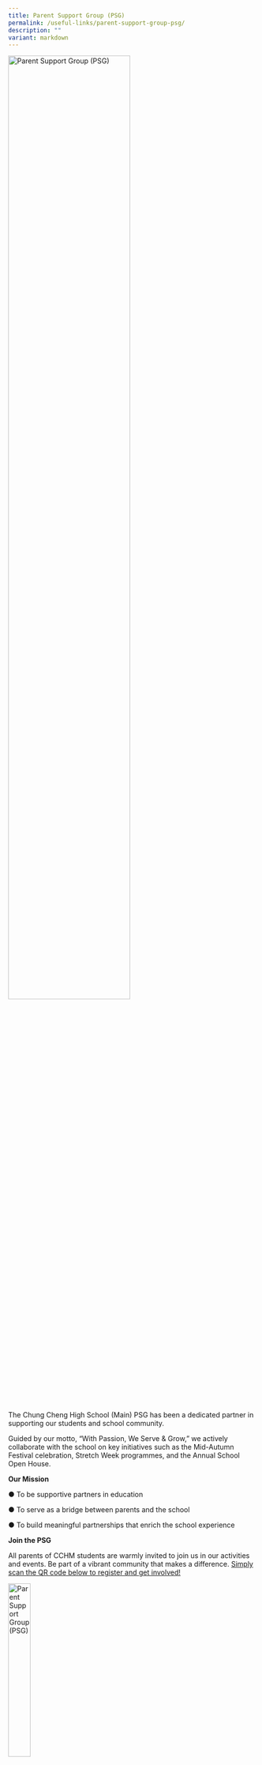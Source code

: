 ```yaml
---
title: Parent Support Group (PSG)
permalink: /useful-links/parent-support-group-psg/
description: ""
variant: markdown
---
```

<style>  
img {  
  display: block;  
  margin-left: auto;  
  margin-right: auto;  
}  
</style>  
<img src="/images/PSGPicture01.jpg" alt="Parent Support Group (PSG)" style="width:70%;">  
  
The Chung Cheng High School (Main) PSG has been a dedicated partner in supporting our students and school community.

Guided by our motto, “With Passion, We Serve &amp; Grow,” we actively collaborate with the school on key initiatives such as the Mid-Autumn Festival celebration, Stretch Week programmes, and the Annual School Open House.

**Our Mission**

●	To be supportive partners in education

●	To serve as a bridge between parents and the school

●	To build meaningful partnerships that enrich the school experience

**Join the PSG**

All parents of CCHM students are warmly invited to join us in our activities and events. Be part of a vibrant community that makes a difference. [Simply scan the QR code below to register and get involved!](https://tinyurl.com/CCHMPSGEnrolment)

<img src="/images/PSGPicture02.jpg" alt="Parent Support Group (PSG)" style="width:30%;">  


**CCHM PSG EXCO 2025**

<img src="/images/PSGPicture03.jpg" alt="Parent Support Group (PSG)" style="width:50%;">  

*Top Row (L to R): Ms. Lennie Hong (Member), Ms. Serena Tai (Member), and Ms. Jacqueline Huang (Member) 
Bottom Row (L to R): Mr. Han Fook Kwang (Member), Mr. Shum Chee Wai (Vice-Treasurer), Ms. Chng Bee Wee (Member), Ms. Catalina Takafuku (Chairperson), Ms. Joleyn Leo (Vice-Chairperson), Ms. Han Li Ann (Treasurer), Ms. Selina Leung (Member), Ms. Loh Ilin (Member), Ms. Cindy Tan (Secretary)*

**2025 Calendar of Events***

We have lined up an exciting series of events for 2025, and we can’t wait for you to be part of them!

<img src="/images/PSGPicture10.jpg" alt="Parent Support Group (PSG)" style="width:100%;">


**Connect with us through Facebook and Instagram**

Stay updated and connected via our social media channels. Scan the QR codes and follow us on [Facebook](tinyurl.com/facebookpsgcchm ) and [Instagram](instagram.com/cchms_psg ).

<img src="/images/PSGPicture04.jpg" alt="Parent Support Group (PSG)" style="width:100%;">

&nbsp;
### **Photo Gallery of Our Events**

##### Recess Programme
Offering engaging and structured activities for students during recess.
<img src="/images/PSGPicture05.jpg" alt="Parent Support Group (PSG)" style="width:100%;">

##### Stretch Week
Now that Mid-Year exams are no longer part of the schedule, our upper secondary students dive into hands-on workshops to explore and 
<img src="/images/PSGPicture06.jpg" alt="Parent Support Group (PSG)" style="width:100%;">

##### Annual Mid-Autumn Festival event
The Mid-Autumn Festival is a signature event, where students immerse themselves in rich cultural experiences like mooncake making and tasting, tea appreciation, and lantern riddle challenges.
<img src="/images/PSGPicture07.jpg" alt="Parent Support Group (PSG)" style="width:100%;">

##### PSLE Marking Days Support
The PSG ran a PSLE daycare for teachers’ children during the marking days — a thoughtful initiative that was greatly appreciated by both the teachers and their little ones.
<img src="/images/PSGPicture08.jpg" alt="Parent Support Group (PSG)" style="width:100%;">


##### Annual CCHM Open House
An annual event where the school welcomes the public—especially prospective and current students and their families—to explore the campus, meet our teachers and staff, and gain insight into our programmes and school culture.
<img src="/images/PSGPicture09.jpg" alt="Parent Support Group (PSG)" style="width:100%;">